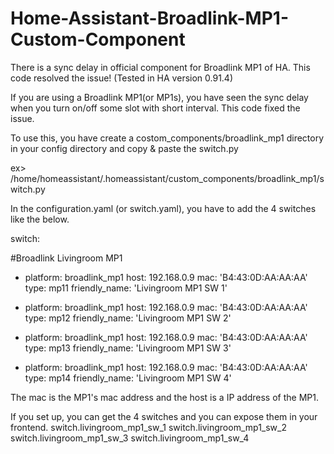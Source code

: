 # Home-Assistant-Broadlink-MP1-Custom-Component
There is a sync delay in official component for Broadlink MP1 of HA. This code resolved the issue! (Tested in HA version 0.91.4)

If you are using a Broadlink MP1(or MP1s), you have seen the sync delay when you turn on/off some slot with short interval.
This code fixed the issue.

To use this, you have create a costom_components/broadlink_mp1 directory in your config directory and copy & paste the switch.py

ex> /home/homeassistant/.homeassistant/custom_components/broadlink_mp1/switch.py

In the configuration.yaml (or switch.yaml), you have to add the 4 switches like the below.

switch:

#Broadlink Livingroom MP1
  - platform: broadlink_mp1
    host: 192.168.0.9
    mac: 'B4:43:0D:AA:AA:AA'
    type: mp11
    friendly_name: 'Livingroom MP1 SW 1'

  - platform: broadlink_mp1
    host: 192.168.0.9
    mac: 'B4:43:0D:AA:AA:AA'
    type: mp12
    friendly_name: 'Livingroom MP1 SW 2'
    
  - platform: broadlink_mp1
    host: 192.168.0.9
    mac: 'B4:43:0D:AA:AA:AA'
    type: mp13
    friendly_name: 'Livingroom MP1 SW 3'
    
  - platform: broadlink_mp1
    host: 192.168.0.9
    mac: 'B4:43:0D:AA:AA:AA'
    type: mp14
    friendly_name: 'Livingroom MP1 SW 4'


The mac is the MP1's mac address and the host is a IP address of the MP1.

If you set up, you can get the 4 switches and you can expose them in your frontend.
switch.livingroom_mp1_sw_1
switch.livingroom_mp1_sw_2
switch.livingroom_mp1_sw_3
switch.livingroom_mp1_sw_4
